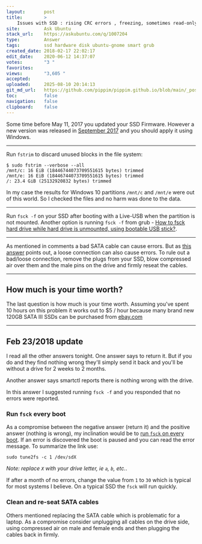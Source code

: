 ```yaml
---
layout:       post
title:        >
    Issues with SSD : rising CRC errors , freezing, sometimes read-only
site:         Ask Ubuntu
stack_url:    https://askubuntu.com/q/1007204
type:         Answer
tags:         ssd hardware disk ubuntu-gnome smart grub
created_date: 2018-02-17 22:02:17
edit_date:    2020-06-12 14:37:07
votes:        "3 "
favorites:    
views:        "3,605 "
accepted:     
uploaded:     2025-08-10 20:14:13
git_md_url:   https://github.com/pippim/pippim.github.io/blob/main/_posts/2018/2018-02-17-Issues-with-SSD-_-rising-CRC-errors-_-freezing_-sometimes-read-only.md
toc:          false
navigation:   false
clipboard:    false
---
```


Some time before May 11, 2017 you updated your SSD Firmware. However a new version was released in [September 2017][1] and you should apply it using Windows.


----------


Run `fstrim` to discard unused blocks in the file system:

``` 
$ sudo fstrim --verbose --all
/mnt/c: 16 EiB (18446744073709551615 bytes) trimmed
/mnt/e: 16 EiB (18446744073709551615 bytes) trimmed
/: 23.4 GiB (25132920832 bytes) trimmed
```

In my case the results for Windows 10 partitions `/mnt/c` and `/mnt/e` were out of this world. So I checked the files and no harm was done to the data.


----------


Run `fsck -f` on your SSD after booting with a Live-USB when the partition is not mounted. Another option is running `fsck -f` from grub - [How to fsck hard drive while hard drive is unmounted, using bootable USB stick?][2].


----------

As mentioned in comments a bad SATA cable can cause errors. But as [this answer][3] points out, a loose connection can also cause errors. To rule out a bad/loose connection, remove the plugs from your SSD, blow compressed air over them and the male pins on the drive and firmly reseat the cables.


----------

## How much is your time worth?

The last question is how much is your time worth. Assuming you've spent 10 hours on this problem it works out to $5 / hour because many brand new 120GB SATA III SSDs can be purchased from [ebay.com][4]


----------

## Feb 23/2018 update

I read all the other answers tonight. One answer says to return it. But if you do and they find nothing wrong they'll simply send it back and you'll be without a drive for 2 weeks to 2 months.

Another answer says smartctl reports there is nothing wrong with the drive.

In this answer I suggested running `fsck -f` and you responded that no errors were reported.

### Run `fsck` every boot

As a compromise between the negative answer (return it) and the positive answer (nothing is wrong), my inclination would be to [run `fsck` on every boot][5]. If an error is discovered the boot is paused and you can read the error message. To summarize the link use:

``` 
sudo tune2fs -c 1 /dev/sdX
```

*Note: replace `X` with your drive letter, ie `a`, `b`, etc.*.

If after a month of no errors, change the value from `1` to `30` which is typical for most systems I believe. On a typical SSD the `fsck` will run quickly.

### Clean and re-seat SATA cables

Others mentioned replacing the SATA cable which is problematic for a laptop. As a compromise consider unplugging all cables on the drive side, using compressed air on male and female ends and then plugging the cables back in firmly.


  [1]: http://www.silicon-power.com/web/firmware
  [2]: https://askubuntu.com/questions/745404/how-to-fsck-hard-drive-while-hard-drive-is-unmounted-using-bootable-usb-stick
  [3]: http://www.tomshardware.com/answers/id-3318483/loose-sata-cable-freeze.html
  [4]: https://www.ebay.com/sch/i.html?Interface=SATA%2520III&LH_ItemCondition=1000&_nkw=120gb%20ssd&_dcat=175669&rt=nc&_mPrRngCbx=1&_udlo&_udhi=50
  [5]: https://unix.stackexchange.com/questions/123963/how-to-force-fsck-at-every-boot-all-relevant-filesystems
